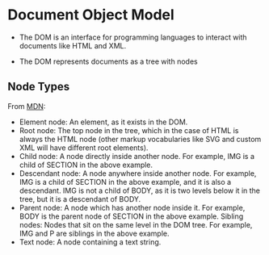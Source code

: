 # Document Object Model

* The DOM is an interface for programming languages to interact with
documents like HTML and XML. 

* The DOM represents documents as a tree with nodes

## Node Types

From [MDN](https://developer.mozilla.org/en-US/docs/Learn/JavaScript/Client-side_web_APIs/Manipulating_documents):

* Element node: An element, as it exists in the DOM.
* Root node: The top node in the tree, which in the case of HTML is always the HTML node (other markup vocabularies like SVG and custom XML will have different root elements).
* Child node: A node directly inside another node. For example, IMG is a child of SECTION in the above example.
* Descendant node: A node anywhere inside another node. For example, IMG is a child of SECTION in the above example, and it is also a descendant. IMG is not a child of BODY, as it is two levels below it in the tree, but it is a descendant of BODY.
* Parent node: A node which has another node inside it. For example, BODY is the parent node of SECTION in the above example.
Sibling nodes: Nodes that sit on the same level in the DOM tree. For example, IMG and P are siblings in the above example.
* Text node: A node containing a text string.
